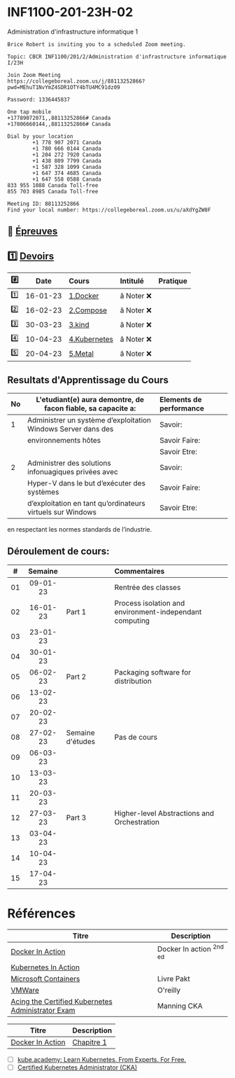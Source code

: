 # INF1100-201-23H-02
Administration d'infrastructure informatique 1

```
Brice Robert is inviting you to a scheduled Zoom meeting.

Topic: CBCR INF1100/201/2/Administration d'infrastructure informatique I/23H

Join Zoom Meeting
https://collegeboreal.zoom.us/j/88113252866?pwd=MEhuT1NvYmZ4SDR1OTY4bTU4MC91dz09

Password: 1336445837

One tap mobile
+17789072071,,88113252866# Canada
+17806660144,,88113252866# Canada

Dial by your location
        +1 778 907 2071 Canada
        +1 780 666 0144 Canada
        +1 204 272 7920 Canada
        +1 438 809 7799 Canada
        +1 587 328 1099 Canada
        +1 647 374 4685 Canada
        +1 647 558 0588 Canada
833 955 1088 Canada Toll-free
855 703 8985 Canada Toll-free

Meeting ID: 88113252866
Find your local number: https://collegeboreal.zoom.us/u/aXdYgZW8F
```


## :date: [Épreuves](.epreuves)

## :one: [Devoirs](Devoirs)

|:hash: | Date   | Cours                      | Intitulé                            |  Pratique                                                     |
|-------|--------|:---------------------------|:------------------------------------|:--------------------------------------------------------------|
| :one: |16-01-23| [1.Docker](1.Docker)       | â Noter :x: |
| :two: |16-02-23| [2.Compose](2.Compose)       | â Noter :x: |
| :three: |30-03-23| [3.kind](3.kind)       | â Noter :x: |
| :four: |10-04-23| [4.Kubernetes](4.Kubernetes)       | â Noter :x: |
| :five: |20-04-23| [5.Metal](5.Metal)       | â Noter :x: |


## Resultats d'Apprentissage du Cours

|No|L'etudiant(e) aura demontre, de facon fiable, sa capacite a:      |          Elements de performance                               | 
|--|------------------------------------------------------------------|:---------------------------------------------------------------| 
| 1| Administrer un système d’exploitation Windows Server dans des    | Savoir:                                                        | 
|  | environnements hôtes                                             | Savoir Faire:                                                  | 
|  |                                                                  | Savoir Etre:                                                   | 
| 2| Administrer des solutions infonuagiques privées avec             | Savoir:                                                        | 
|  | Hyper-V dans le but d’exécuter des systèmes                      | Savoir Faire:                                                  | 
|  | d’exploitation en tant qu’ordinateurs virtuels sur Windows       | Savoir Etre:                                                   | 





en respectant les normes standards de l’industrie.


## Déroulement de cours:

|# | Semaine|                                          |     Commentaires                                                   |
|--|:------:|:-----------------------------------------|:-------------------------------------------------------------------|
|01|09-01-23|                                          | Rentrée des classes                                                |
|02|16-01-23| Part 1                                   | Process isolation and environment-independant computing            |
|03|23-01-23|                                          |                                                                    |
|04|30-01-23|                                          |                                                                    |
|05|06-02-23| Part 2                                   | Packaging software for distribution                                |
|06|13-02-23|                                          |                                                                    |
|07|20-02-23|                                          |                                                                    |
|08|27-02-23| Semaine d'études                         | Pas de cours                                                       |
|09|06-03-23|                                          |                                                                    |
|10|13-03-23|                                          |                                                                    |
|11|20-03-23|                                          |                                                                    |
|12|27-03-23| Part 3                                   | Higher-level Abstractions and Orchestration                        |
|13|03-04-23|                                          |                                                                    |
|14|10-04-23|                                          |                                                                    |
|15|17-04-23|                                          |                                                                    |


# Références


| Titre                                                                                      | Description                        |
|--------------------------------------------------------------------------------------------|------------------------------------|
| [Docker In Action](https://www.manning.com/books/docker-in-action-second-edition)          | Docker In action  <sup>2nd ed</sup>|
| [Kubernetes In Action](https://www.manning.com/books/kubernetes-in-action-second-edition)  |                                    |
| [Microsoft Containers](https://azure.microsoft.com/en-us/product-categories/containers)    | Livre Pakt                         |
| [VMWare](https://k8s.vmware.com/kubernetes-up-and-running)                                 | O'reilly                           |
| [Acing the Certified Kubernetes Administrator Exam](https://www.manning.com/books/acing-the-certified-kubernetes-administrator-exam) | Manning CKA|


| Titre | Description |
|-------|-------------|
| [Docker In Action](https://www.manning.com/books/docker-in-action-second-edition) | [Chapitre 1](https://livebook.manning.com/book/kubernetes-in-action/chapter-1) |


- [ ] [kube.academy: Learn Kubernetes. From Experts. For Free.](https://kube.academy)
- [ ] [Certified Kubernetes Administrator (CKA)](https://training.linuxfoundation.org/certification/certified-kubernetes-administrator-cka)
